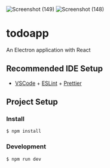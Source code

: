 ![Screenshot (149)](https://github.com/user-attachments/assets/c4dc5d83-9192-4b98-9b20-091155d120d2)
![Screenshot (148)](https://github.com/user-attachments/assets/e2c12cf8-b584-4e20-b0c4-66c5410705be)
# todoapp

An Electron application with React

## Recommended IDE Setup

- [VSCode](https://code.visualstudio.com/) + [ESLint](https://marketplace.visualstudio.com/items?itemName=dbaeumer.vscode-eslint) + [Prettier](https://marketplace.visualstudio.com/items?itemName=esbenp.prettier-vscode)

## Project Setup

### Install

```bash
$ npm install
```

### Development

```bash
$ npm run dev
```


